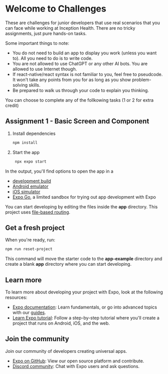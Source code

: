 # Welcome to Challenges

These are challenges for junior developers that use real scenarios that you can face while working at Inception Health.
There are no tricky assignments, just pure hands-on tasks.

Some important things to note:
- You do not need to build an app to display you work (unless you want to). All you need to do is to write code.
- You are not allowed to use ChatGPT or any other AI bots. You are allowed to use Internet though.
- If react-native/react syntax is not familiar to you, feel free to pseudcode. It won't take any points from you for as long as you show problem-solving skills.
- Be prepared to walk us through your code to explain you thinking.

You can choose to complete any of the follkowing tasks (1 or 2 for extra credit)

## Assignment 1 - Basic Screen and Component

1. Install dependencies

   ```bash
   npm install
   ```

2. Start the app

   ```bash
    npx expo start
   ```

In the output, you'll find options to open the app in a

- [development build](https://docs.expo.dev/develop/development-builds/introduction/)
- [Android emulator](https://docs.expo.dev/workflow/android-studio-emulator/)
- [iOS simulator](https://docs.expo.dev/workflow/ios-simulator/)
- [Expo Go](https://expo.dev/go), a limited sandbox for trying out app development with Expo

You can start developing by editing the files inside the **app** directory. This project uses [file-based routing](https://docs.expo.dev/router/introduction).

## Get a fresh project

When you're ready, run:

```bash
npm run reset-project
```

This command will move the starter code to the **app-example** directory and create a blank **app** directory where you can start developing.

## Learn more

To learn more about developing your project with Expo, look at the following resources:

- [Expo documentation](https://docs.expo.dev/): Learn fundamentals, or go into advanced topics with our [guides](https://docs.expo.dev/guides).
- [Learn Expo tutorial](https://docs.expo.dev/tutorial/introduction/): Follow a step-by-step tutorial where you'll create a project that runs on Android, iOS, and the web.

## Join the community

Join our community of developers creating universal apps.

- [Expo on GitHub](https://github.com/expo/expo): View our open source platform and contribute.
- [Discord community](https://chat.expo.dev): Chat with Expo users and ask questions.
